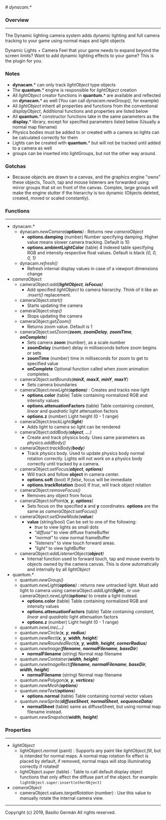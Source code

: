 *# dynacam.**
### Overview
---

The Dynamic lighting camera system adds dynamic lighting and full camera tracking to your game using normal maps and light objects

Dynamic Lights + Camera
Feel that your game needs to expand beyond the screen limits? Want to add dynamic lighting effects to your game? This is the plugin for you.

### Notes

- **dynacam.*** can only track *lightObject* type objects
- The **quantum.*** engine is responsible for *lightObject* creation
- All *lightObject* creator functions in **quantum.*** are available and reflected on **dynacam.*** as well (You can call *dynacam.newGroup()*, for example)
- All *lightObject* inherit all properties and functions from the conventional *displayObject*, Additional functions and properties are listed below
- All **quantum.*** constructor functions take in the same parameters as the **display.*** library, except for specified parameters listed below (Usually a normal map filename)
- Physics bodies must be added to or created with a camera so lights can be calculated correctly for them
- Lights can be created with **quantum.*** but will not be tracked until added to a camera as well
- groups can be inserted into lightGroups, but not the other way around.

### Gotchas
- Because objects are drawn to a canvas, and the graphics engine "owns" these objects, Touch, tap and mouse listeners are forwarded using mirror groups that sit on front of the canvas. Complex, large groups will make the engine stutter if the hierarchy is too dynamic (Objects deleted, created, moved or scaled constantly).

### Functions
---

- dynacam.*
	- dynacam.*newCamera(**options**)* : Returns new *cameraObject*
		- **options.damping** (number) Number specifying damping. Higher value means slower camera tracking. Default is 10
		- **options.ambientLightColor** (table) 4 Indexed table specifying RGB and intensity respective float values. Default is black *{0, 0, 0, 1}*
	- dynacam.*refresh()*
		- Refresh internal display values in case of a viewport dimensions change
- *cameraObject*
    - cameraObject:*add(**lightObject**, **isFocus**)*
        - Add specified *lightObject* to camera hierarchy. Think of it like an *:insert()* replacement.
    - cameraObject:*start()*
        - Starts updating the camera
    - cameraObject:*stop()*
        - Stops updating the camera
    - cameraObject:*getZoom()*
        - Returns zoom value. Default is 1
    - cameraObject:*setZoom(**zoom**, **zoomDelay**, **zoomTime**, **onComplete**)*
        - Sets camera **zoom** (number), as a scale number
        - **zoomDelay** (number) delay in milliseconds before zoom begins or sets
        - **zoomTime** (number) time in milliseconds for zoom to get to specified value
        - **onComplete** Optional function called when zoom animation completes.
    - cameraObject:*setBounds(**minX**, **maxX**, **minY**, **maxY**)*
        - Sets camera boundaries
    - cameraObject:*newLight(**options**)* : Creates and tracks new light
        - **options.color** (table) Table containing normalized RGB and intensity values
		- **options.attenuationFactors** (table) Table containing *constant*, *linear* and *quadratic* light attenuation factors
		- **options.z** (number) Light height (0 - 1 range)
	- cameraObject:*trackLight(**light**)*
	    - Adds light to camera so light can be rendered
    - cameraObject:*addBody(**object**, **...**)*
        - Create and track physics body. Uses same parameters as *physics.addBody()*
    - cameraObject:*trackBody(**body**)*
        - Track physics body. Used to update physics body normal rotation correctly. Lights will not work on a physics body correctly until tracked by a camera.
    - cameraObject:*setFocus(**object**, **options**)*
        - Will track and follow **object** in camera center.
        - **options.soft** (bool) If *false*, focus will be immediate
        - **options.trackRotation** (bool) If *true*, will track object rotation
    - cameraObject:*removeFocus()*
        - Removes any object from focus
    - cameraObject:*toPoint(**x**, **y**, **options**)*
        - Sets focus on the specified **x** and **y** coordinates. **options** are the same as *cameraObject:setFocus()*
    - cameraObject:*setDrawMode(**value**)*
        - **value** (string/bool) Can be set to one of the following:
            - *true* to view lights as small dots
            - *"diffuse"* to view diffuse frameBuffer
            - *"normal"* to view normal frameBuffer
            - *"listeners"* to view touch forward areas.
            - *"light"* to view lightBuffer
    - cameraObject:*addListenerObject(**object**)*
        - Internal function used to forward touch, tap and mouse events to objects owned by the camera canvas. This is done automatically and internally by all *lightObject*
- quantum.*
	- quantum.*newGroup()*
	- quantum.*newLight(**options**)* : returns new untracked light. Must add light to camera using cameraObject.*addLight(**light**)*, or use cameraObject.*newLight(**options**)* to create a light instead.
		- **options.color** (table) Table containing normalized RGB and intensity values
		- **options.attenuationFactors** (table) Table containing *constant*, *linear* and *quadratic* light attenuation factors
		- **options.z** (number) Light height (0 - 1 range)
	- quantum.*newLine(**...**)*
	- quantum.*newCircle(**x**, **y**, **radius**)*
	- quantum.*newRect(**x**, **y**, **width**, **height**)*
	- quantum.*newRoundedRect(**x**, **y**, **width**, **height**, **cornerRadius**)*
	- quantum.*newImage(**filename**, **normalFilename**, **baseDir**)*
		- **normalFilename** (string) Normal map filename
	- quantum.*newContainer(**width**, **height**)*
	- quantum.*newImageRect(**filename**, **normalFilename**, **baseDir**, **width**, **height**)*
		- **normalFilename** (string) Normal map filename
	- quantum.*newPolygon(**x**, **y**, **vertices**)*
	- quantum.*newMesh(**options**)*
	- quantum.*newText(**options**)*
		- **options.normal** (table) Table containing normal vector values
	- quantum.*newSprite(**diffuseSheet**, **normalSheet**, **sequenceData**)*
		- **normalSheet** (table) same as diffuseSheet, but using normal map filename instead.
	- quantum.*newSnapshot(**width**, **height**)*

### Properties
---

- *lightObject*
    - lightObject.*normal* (paint) : Supports any paint like *lightObject.fill*, but is intended for normal maps. A normal map rotation fix effect is placed by default, if removed, normal maps will stop illuminating correctly if rotated!
	- lightObject.*super* (table) : Table to call default display object functions that only affect the diffuse part of the object. for example: `lightObject.super:insert(otherObject)`
- *cameraObject*
    - cameraObject.values.*targetRotation* (number) : Use this value to manually rotate the internal camera view.

---
Copyright (c) 2019, Basilio Germán
All rights reserved.